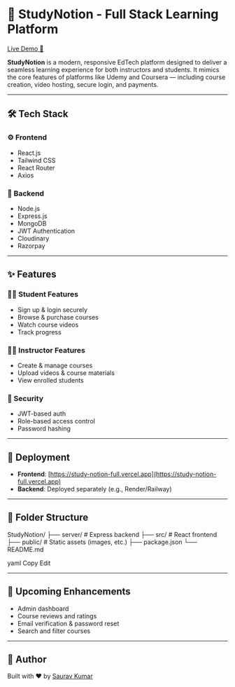 # 📘 StudyNotion - Full Stack Learning Platform

[Live Demo 🚀](https://study-notion-full.vercel.app)

**StudyNotion** is a modern, responsive EdTech platform designed to deliver a seamless learning experience for both instructors and students. It mimics the core features of platforms like Udemy and Coursera — including course creation, video hosting, secure login, and payments.

---

## 🛠 Tech Stack

### ⚙️ Frontend
- React.js
- Tailwind CSS
- React Router
- Axios

### 🔧 Backend
- Node.js
- Express.js
- MongoDB
- JWT Authentication
- Cloudinary
- Razorpay

---

## ✨ Features

### 👨‍🎓 Student Features
- Sign up & login securely
- Browse & purchase courses
- Watch course videos
- Track progress

### 👨‍🏫 Instructor Features
- Create & manage courses
- Upload videos & course materials
- View enrolled students

### 🔐 Security
- JWT-based auth
- Role-based access control
- Password hashing

---

## 🔗 Deployment

- **Frontend**: [https://study-notion-full.vercel.app](https://study-notion-full.vercel.app)
- **Backend**: Deployed separately (e.g., Render/Railway)

---

## 📂 Folder Structure

StudyNotion/
├── server/ # Express backend
├── src/ # React frontend
├── public/ # Static assets (images, etc.)
├── package.json
└── README.md

yaml
Copy
Edit

---

## 🚀 Upcoming Enhancements

- Admin dashboard
- Course reviews and ratings
- Email verification & password reset
- Search and filter courses

---

## 🙌 Author

Built with ❤️ by [Saurav Kumar](https://github.com/Saurav-sanu)

